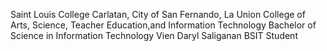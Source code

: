 Saint Louis College
Carlatan, City of San Fernando, La Union
College of Arts, Science, Teacher Education,and Information Technology
Bachelor of Science in Information Technology
Vien Daryl Saliganan
BSIT Student
